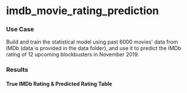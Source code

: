 # imdb_movie_rating_prediction
### Use Case
Build and train the statistical model using past 6000 movies' data from IMDb (data is provided in the data folder), and use it to predict the IMDb rating of 12 upcoming blockbusters in November 2019.  

### Results 

#### True IMDb Rating & Predicted Rating Table 
